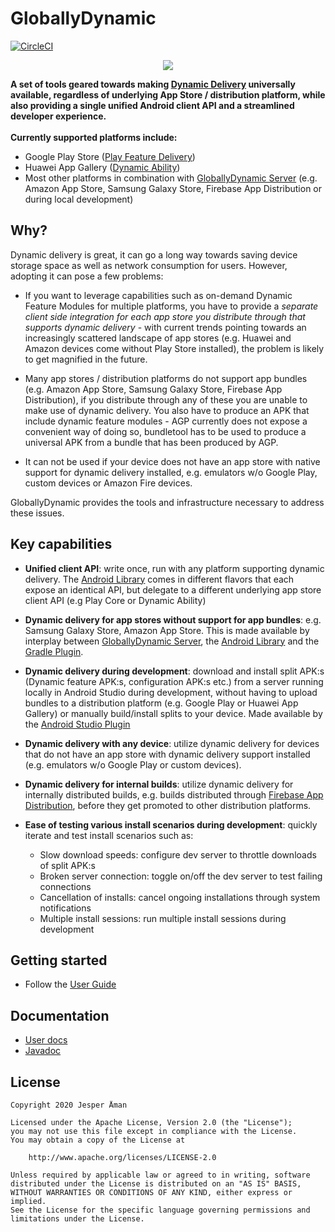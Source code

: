 # GloballyDynamic
[![CircleCI](https://circleci.com/gh/jeppeman/GloballyDynamic.svg?style=svg)](https://circleci.com/gh/jeppeman/GloballyDynamic)
<p align="center">
    <img src="assets/images/cover_image.png" >
</p>

**A set of tools geared towards making [Dynamic Delivery](https://developer.android.com/guide/app-bundle/dynamic-delivery) universally available, regardless of underlying 
App Store / distribution platform, while also providing a single unified Android client API and a streamlined developer experience.
<br/><br/>Currently supported platforms include:**
* Google Play Store ([Play Feature Delivery](https://developer.android.com/guide/app-bundle/dynamic-delivery))
* Huawei App Gallery ([Dynamic Ability](https://developer.huawei.com/consumer/en/doc/development/AppGallery-connect-Guides/agc-featuredelivery-introduction))
* Most other platforms in combination with [GloballyDynamic Server](globallydynamic-server-lib) (e.g. Amazon App Store, Samsung Galaxy Store, Firebase App Distribution or during local development)

Why?
---
Dynamic delivery is great, it can go a long way towards saving device storage space as well as network consumption for users. However, adopting it can pose a few problems:
* If you want to leverage capabilities such as on-demand Dynamic Feature Modules for multiple platforms, you have to provide a 
*separate client side integration for each app store you distribute through that supports dynamic delivery* - with current trends pointing towards an increasingly scattered landscape of app stores 
(e.g. Huawei and Amazon devices come without Play Store installed), the problem is likely to get magnified in the future.

* Many app stores / distribution platforms do not support app bundles (e.g. Amazon App Store, Samsung Galaxy Store, 
Firebase App Distribution), if you distribute through any of these you are unable to make use of dynamic delivery. You
also have to produce an APK that include dynamic feature modules - 
AGP currently does not expose a convenient way of doing so, bundletool has to be used to produce a universal APK from
a bundle that has been produced by AGP.


* It can not be used if your device does not have an app store with native support for dynamic delivery installed, 
e.g. emulators w/o Google Play, custom devices or Amazon Fire devices.

GloballyDynamic provides the tools and infrastructure necessary to address these issues.

Key capabilities
---
* **Unified client API**: write once, run with any platform supporting dynamic delivery. The 
[Android Library](globallydynamic-android-lib) comes in different flavors that each expose an identical API, but delegate to a 
different underlying app store client API (e.g Play Core or Dynamic Ability)

* **Dynamic delivery for app stores without support for app bundles**: e.g. Samsung Galaxy Store, 
Amazon App Store. This is made available by interplay between [GloballyDynamic Server](globallydynamic-server-lib), 
the [Android Library](globallydynamic-android-lib) and the [Gradle Plugin](globallydynamic-gradle-plugin).

* **Dynamic delivery during development**: download and install split APK:s (Dynamic feature APK:s, configuration APK:s etc.) 
from a server running locally in Android Studio during development, without having to upload bundles to a distribution 
platform (e.g. Google Play or Huawei App Gallery) or manually build/install splits to your device. Made available by the
[Android Studio Plugin](globallydynamic-studio-plugin)

* **Dynamic delivery with any device**: utilize dynamic delivery for devices that do not have an app store with dynamic delivery support installed (e.g. emulators w/o Google Play or custom devices).

* **Dynamic delivery for internal builds**: utilize dynamic delivery for internally distributed builds, e.g. builds distributed through [Firebase App Distribution](https://firebase.google.com/docs/app-distribution), before they get promoted to other distribution platforms.

* **Ease of testing various install scenarios during development**: quickly iterate and test install scenarios such as:
    * Slow download speeds: configure dev server to throttle downloads of split APK:s
    * Broken server connection: toggle on/off the dev server to test failing connections
    * Cancellation of installs: cancel ongoing installations through system notifications 
    * Multiple install sessions: run multiple install sessions during development

Getting started
---
* Follow the [User Guide](https://globallydynamic.io/user-guide)

Documentation
---
* [User docs](https://globallydynamic.io/docs/user)
* [Javadoc](https://globallydynamic.io/docs/javadoc)


License
---
```
Copyright 2020 Jesper Åman

Licensed under the Apache License, Version 2.0 (the "License");
you may not use this file except in compliance with the License.
You may obtain a copy of the License at

    http://www.apache.org/licenses/LICENSE-2.0

Unless required by applicable law or agreed to in writing, software
distributed under the License is distributed on an "AS IS" BASIS,
WITHOUT WARRANTIES OR CONDITIONS OF ANY KIND, either express or implied.
See the License for the specific language governing permissions and
limitations under the License.
```
